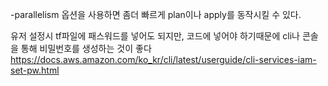 -parallelism 옵션을 사용하면 좀더 빠르게 plan이나 apply를 동작시킬 수 있다.


유저 설정시 tf파일에 패스워드를 넣어도 되지만, 코드에 넣어야 하기때문에 cli나 콘솔을 통해 비밀번호를 생성하는 것이 좋다
https://docs.aws.amazon.com/ko_kr/cli/latest/userguide/cli-services-iam-set-pw.html
